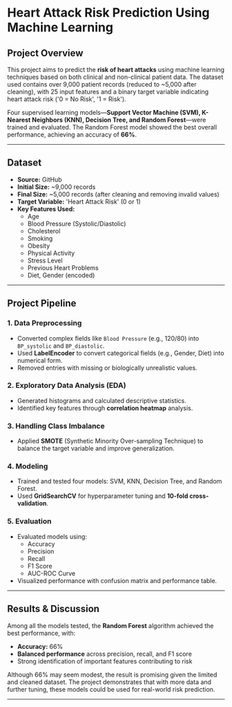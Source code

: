 # Heart Attack Risk Prediction Using Machine Learning

## Project Overview

This project aims to predict the **risk of heart attacks** using machine learning techniques based on both clinical and non-clinical patient data. 
The dataset used contains over 9,000 patient records (reduced to ~5,000 after cleaning), with 25 input features and a binary target variable indicating heart attack risk ('0 = No Risk', '1 = Risk').

Four supervised learning models—**Support Vector Machine (SVM), K-Nearest Neighbors (KNN), Decision Tree, and Random Forest**—were trained and evaluated. The Random Forest model showed the best overall performance, achieving an accuracy of **66%**.

---

## Dataset

- **Source:** GitHub
- **Initial Size:** ~9,000 records
- **Final Size:** ~5,000 records (after cleaning and removing invalid values)
- **Target Variable:** 'Heart Attack Risk' (0 or 1)
- **Key Features Used:**
  - Age
  - Blood Pressure (Systolic/Diastolic)
  - Cholesterol
  - Smoking
  - Obesity
  - Physical Activity
  - Stress Level
  - Previous Heart Problems
  - Diet, Gender (encoded)

---

## Project Pipeline

### 1. Data Preprocessing
- Converted complex fields like `Blood Pressure` (e.g., 120/80) into `BP_systolic` and `BP_diastolic`.
- Used **LabelEncoder** to convert categorical fields (e.g., Gender, Diet) into numerical form.
- Removed entries with missing or biologically unrealistic values.

### 2. Exploratory Data Analysis (EDA)
- Generated histograms and calculated descriptive statistics.
- Identified key features through **correlation heatmap** analysis.

### 3. Handling Class Imbalance
- Applied **SMOTE** (Synthetic Minority Over-sampling Technique) to balance the target variable and improve generalization.

### 4. Modeling
- Trained and tested four models: SVM, KNN, Decision Tree, and Random Forest.
- Used **GridSearchCV** for hyperparameter tuning and **10-fold cross-validation**.

### 5. Evaluation
- Evaluated models using:
  - Accuracy
  - Precision
  - Recall
  - F1 Score
  - AUC-ROC Curve
- Visualized performance with confusion matrix and performance table.

---

## Results & Discussion

Among all the models tested, the **Random Forest** algorithm achieved the best performance, with:
- **Accuracy:** 66%
- **Balanced performance** across precision, recall, and F1 score
- Strong identification of important features contributing to risk

Although 66% may seem modest, the result is promising given the limited and cleaned dataset. The project demonstrates that with more data and further tuning, these models could be used for real-world risk prediction.

---


